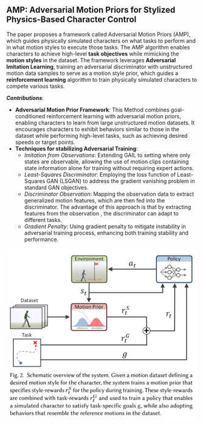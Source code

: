 

## AMP: Adversarial Motion Priors for Stylized Physics-Based Character Control

The paper proposes a framework called Adversarial Motion Priors (AMP), which guides physically simulated characters on what tasks to perform and in what motion styles to execute those tasks. The AMP algorithm enables characters to achieve high-level **task objectives** while mimicking the **motion styles** in the dataset. The framework leverages **Adversarial Imitation Learning**, training an adversarial discriminator with unstructured motion data samples to serve as a motion style prior, which guides a **reinforcement learning** algorithm to train physically simulated characters to compete various tasks.

***Contributions***: 
- **Adversarial Motion Prior Framework**: This Method combines goal-conditioned reinforcement learning with adversarial motion priors, enabling characters to learn from large unstructured motion datasets. It encourages characters to exhibit behaviors similar to those in the dataset while performing high-level tasks, such as achieving desired speeds or target points.
- **Techniques for stabilizing Adversarial Training**:
	- *Imitation from Observations*: Extending GAIL to setting where only states are observable, allowing the use of motion clips containing state information alone for training without requiring expert actions.
	- *Least-Squares Discriminator*: Employing the loss function of Least-Squares GAN (LSGAN) to address the gradient vanishing problem in standard GAN objectives.
	- *Discriminator Observation*: Mapping the observation data to extract generalized motion features, which are then fed into the discriminator. The advantage of this approach is that by extracting features from the observation , the discriminator can adapt to different tasks.
	- *Gradient Penalty*: Using gradient penalty to mitigate instability in adversarial training process, enhancing both training stability and performance.

![AMP](img/AMP.png)
